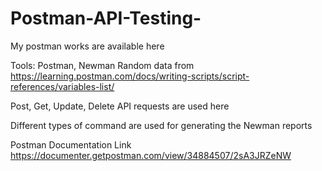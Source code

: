# Postman-API-Testing-
My postman works are available here

Tools: Postman, Newman
Random data from https://learning.postman.com/docs/writing-scripts/script-references/variables-list/

Post, Get, Update, Delete API requests are used here

Different types of command are used for generating the Newman reports

Postman Documentation Link
https://documenter.getpostman.com/view/34884507/2sA3JRZeNW
